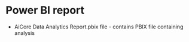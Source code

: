 # Power BI report

- AiCore Data Analytics Report.pbix file - contains PBIX file containing analysis 
